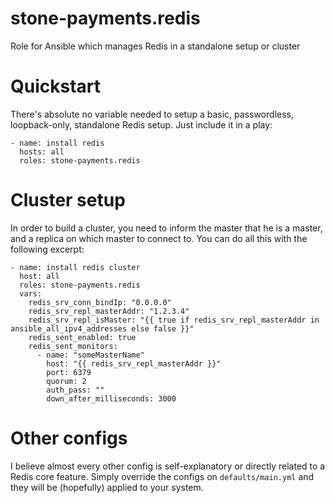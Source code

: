 stone-payments.redis
============
Role for Ansible which manages Redis in a standalone setup or cluster

# Quickstart
There's absolute no variable needed to setup a basic, passwordless,
loopback-only, standalone Redis setup. Just include it in a play:
```
- name: install redis
  hosts: all
  roles: stone-payments.redis
```

# Cluster setup
In order to build a cluster, you need to inform the master that he is a
master, and a replica on which master to connect to. You can do all this with
the following excerpt:
```
- name: install redis cluster
  host: all
  roles: stone-payments.redis
  vars:
    redis_srv_conn_bindIp: "0.0.0.0"
    redis_srv_repl_masterAddr: "1.2.3.4"
    redis_srv_repl_isMaster: "{{ true if redis_srv_repl_masterAddr in ansible_all_ipv4_addresses else false }}"
    redis_sent_enabled: true
    redis_sent_monitors:
      - name: "someMasterName"
        host: "{{ redis_srv_repl_masterAddr }}"
        port: 6379
        quorum: 2
        auth_pass: ""
        down_after_milliseconds: 3000
```

# Other configs
I believe almost every other config is self-explanatory or directly related to
a Redis core feature. Simply override the configs on `defaults/main.yml` and
they will be (hopefully) applied to your system.
